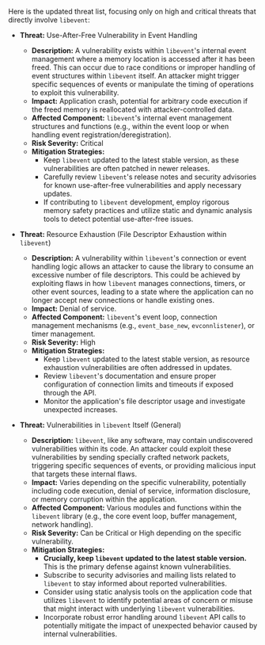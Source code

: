 Here is the updated threat list, focusing only on high and critical threats that directly involve `libevent`:

*   **Threat:** Use-After-Free Vulnerability in Event Handling
    *   **Description:** A vulnerability exists within `libevent`'s internal event management where a memory location is accessed after it has been freed. This can occur due to race conditions or improper handling of event structures within `libevent` itself. An attacker might trigger specific sequences of events or manipulate the timing of operations to exploit this vulnerability.
    *   **Impact:** Application crash, potential for arbitrary code execution if the freed memory is reallocated with attacker-controlled data.
    *   **Affected Component:** `libevent`'s internal event management structures and functions (e.g., within the event loop or when handling event registration/deregistration).
    *   **Risk Severity:** Critical
    *   **Mitigation Strategies:**
        *   Keep `libevent` updated to the latest stable version, as these vulnerabilities are often patched in newer releases.
        *   Carefully review `libevent`'s release notes and security advisories for known use-after-free vulnerabilities and apply necessary updates.
        *   If contributing to `libevent` development, employ rigorous memory safety practices and utilize static and dynamic analysis tools to detect potential use-after-free issues.

*   **Threat:** Resource Exhaustion (File Descriptor Exhaustion within `libevent`)
    *   **Description:** A vulnerability within `libevent`'s connection or event handling logic allows an attacker to cause the library to consume an excessive number of file descriptors. This could be achieved by exploiting flaws in how `libevent` manages connections, timers, or other event sources, leading to a state where the application can no longer accept new connections or handle existing ones.
    *   **Impact:** Denial of service.
    *   **Affected Component:** `libevent`'s event loop, connection management mechanisms (e.g., `event_base_new`, `evconnlistener`), or timer management.
    *   **Risk Severity:** High
    *   **Mitigation Strategies:**
        *   Keep `libevent` updated to the latest stable version, as resource exhaustion vulnerabilities are often addressed in updates.
        *   Review `libevent`'s documentation and ensure proper configuration of connection limits and timeouts if exposed through the API.
        *   Monitor the application's file descriptor usage and investigate unexpected increases.

*   **Threat:** Vulnerabilities in `libevent` Itself (General)
    *   **Description:**  `libevent`, like any software, may contain undiscovered vulnerabilities within its code. An attacker could exploit these vulnerabilities by sending specially crafted network packets, triggering specific sequences of events, or providing malicious input that targets these internal flaws.
    *   **Impact:** Varies depending on the specific vulnerability, potentially including code execution, denial of service, information disclosure, or memory corruption within the application.
    *   **Affected Component:** Various modules and functions within the `libevent` library (e.g., the core event loop, buffer management, network handling).
    *   **Risk Severity:** Can be Critical or High depending on the specific vulnerability.
    *   **Mitigation Strategies:**
        *   **Crucially, keep `libevent` updated to the latest stable version.** This is the primary defense against known vulnerabilities.
        *   Subscribe to security advisories and mailing lists related to `libevent` to stay informed about reported vulnerabilities.
        *   Consider using static analysis tools on the application code that utilizes `libevent` to identify potential areas of concern or misuse that might interact with underlying `libevent` vulnerabilities.
        *   Incorporate robust error handling around `libevent` API calls to potentially mitigate the impact of unexpected behavior caused by internal vulnerabilities.